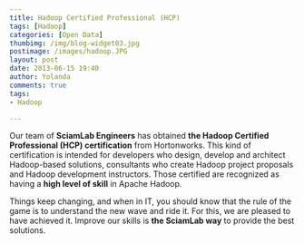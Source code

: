 ```yaml
---
title: Hadoop Certified Professional (HCP)
tags: [Hadoop]
categories: [Open Data]
thumbimg: /img/blog-widget03.jpg
postimage: /images/hadoop.JPG
layout: post
date: 2013-06-15 19:40
author: Yolanda
comments: true
tags:
- Hadoop

---
```


Our team of **SciamLab Engineers** has obtained **the Hadoop Certified Professional (HCP) certification** from Hortonworks. This kind of certification is intended for developers who design, develop and architect Hadoop-based solutions, consultants who create Hadoop project proposals and Hadoop development instructors. Those certified are recognized as having a **high level of skill** in Apache Hadoop.

Things keep changing, and when in IT, you should know that the rule of the game is to understand the new wave and ride it. For this, we are pleased to have achieved it. Improve our skills is **the SciamLab way** to provide the best solutions.  
